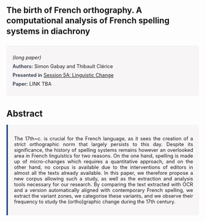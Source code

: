 
<style>    
    h2 {
        margin-top: 0;
        margin-bottom: 1.5rem;
        line-height: 1.3;
    }
    
    h3 {
        margin-top: 2rem;
        margin-bottom: 1rem;
        font-size: 1.4rem;
        font-weight:bold;
    }
    
    .metadata {
        background-color: rgba(96,24,67,0.03);
        padding: 1rem;
        font-size:0.8rem;
        border-radius: 6px;
        margin-bottom: 2rem;
    }
    
    .metadata p {
        margin: 0.5rem 0;
    }
    
    .abstract {
        text-align: justify;
        font-size:0.8rem;
        padding: 1rem;
        background-color: rgba(96,24,67,0.03);
        border-left: 4px solid #2c5282;
        border-radius: 0 6px 6px 0;
    }
    
    strong {
        color: #2d3748;
        font-weight: 600;
    }
</style>
<main role="main">
<h2>The birth of French orthography. A computational analysis of French spelling systems in diachrony</h2>

<section class="metadata">
<p style='font-size:0.8rem'><i>(long paper)</i></p>
<p><strong>Authors:</strong> Simon Gabay and Thibault Clérice</p>
<p><strong>Presented in</strong> <a href="/programme/#session5A">Session 5A: Linguistic Change</a></p>
<p><strong>Paper:</strong> LINK TBA</p>
</section>

<section>
<h3>Abstract</h3>
<div class="abstract">
<p>The 17th~c. is crucial for the French language, as it sees the creation of a strict orthographic norm that largely persists to this day. Despite its significance, the history of spelling systems remains however an overlooked area in French linguistics for two reasons. On the one hand, spelling is made up of micro-changes which requires a quantitative approach, and on the other hand, no corpus is available due to the interventions of editors in almost all the texts already available. In this paper, we therefore propose a new corpus allowing such a study, as well as the extraction and analysis tools necessary for our research. By comparing the text extracted with OCR and a version automatically aligned with contemporary French spelling, we extract the variant zones, we categorise these variants, and we observe their frequency to study the (ortho)graphic change during the 17th century.</p>
</div>
</section>
</main>